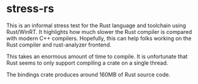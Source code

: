 # stress-rs

This is an informal stress test for the Rust language and toolchain using Rust/WinRT. It highlights how much slower the Rust compiler is compared with modern C++ compilers. Hopefully, this can help folks working on the Rust compiler and rust-analyzer frontend.

This takes an enormous amount of time to compile. It is unfortunate that Rust seems to only support compiling a crate on a single thread.

The bindings crate produces around 160MB of Rust source code. 
